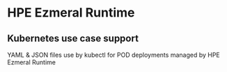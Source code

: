 # HPE Ezmeral Runtime
## Kubernetes use case support

YAML & JSON files use by kubectl for POD deployments managed by HPE Ezmeral Runtime
